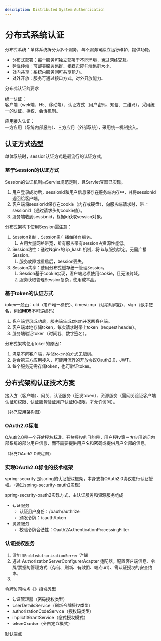 ```yaml
---
description: Distributed System Authentication
---
```


# 分布式系统认证

分布式系统：单体系统拆分为多个服务。每个服务可独立运行维护，提供功能。

* 分布式部署：每个服务可独立部署于不同环境，通过网络交互。
* 弹性伸缩：可部署服务集群，根据实际伸缩集群大小。
* 对内共享：系统内服务间可共享能力。
* 对外开放：服务可通过接口方式，对外开放能力。

分布式认证的要求

统一认证：  
客户端（web端、H5、移动端）、认证方式（用户密码、短信、二维码），采用统一的认证、授权、会话机制。

应用接入认证：  
一方应用（系统内部服务）、三方应用（外部系统），采用统一机制接入。

## 认证方式选型

单体系统时，session认证方式是最流行的认证方式。

### 基于Session的认证方式

Session的认证机制由Servlet规范定制，且Servlet容器已实现。

1. 用户登录成功后，sessionid和用户信息保存在服务端内存中，并将sessionid返回给客户端。
2. 客户端将sessionid保存在cookie（内存或硬盘），向服务端请求时，带上sessionid（通过请求头的cookie值）。
3. 服务端收到sessionid，根据id获取session对象。

分布式架构下使用Session需注意：

1. Session复制：Session需广播给所有服务。
   1. 占用大量网络带宽，所有服务带有session占资源性能低。
2. Session粘性：通过Nginx的 ip\_hash 机制，将 ip与服务绑定。无需广播Session。
   1. 服务故障或重启后，Session丢失。
3. Session共享：使用分布式缓存统一管理Session。
   1. Session基于cookie实现，客户端必须使用cookie，且无法跨域。
   2. 服务获取管理Session复杂，使用成本高。

### 基于token的认证方式

token一般由：uid（用户唯一标识）、timestamp（过期时间戳）、sign（数字签名，例如**MD5**不可逆编码）

1. 客户端登录成功后，服务端生成token并返回客户端。
2. 客户端本地存储token，每次请求时带上token（request header）。
3. 服务端验证token（时间戳、数字签名）。

分布式架构使用token的原因：

1. 满足不同客户端，存储token的方式无限制。
2. 适合第三方应用接入，可使用流行的开放协议Oauth2.0，JWT。
3. 每个服务无需存储token，也可验证token。

## 分布式架构认证技术方案

接入方（客户端）、网关、认证服务（签发token）、资源服务（需网关验证客户端认证和权限、认证服务验证用户认证和权限，才允许访问）。

（补充应用架构图）

### OAuth2.0标准

OAuth2.0是一个开放授权标准。开放授权的目的是，用户授权第三方应用访问内部系统的部分用户信息，而不需要提供用户名和密码或提供用户全部的信息。

（补充OAuth2.0流程图）

### 实现OAuth2.0标准的技术框架

spring-security 是spring的认证授权框架，本身支持OAuth2.0协议进行认证授权。（通过spring-security-oauth2实现）

spring-security-oauth2实现方式，由认证服务和资源服务组成

* 认证服务
  * 认证用户身份：/oauth/authrize
  * 颁发令牌：/oauth/token
* 资源服务
  * 校验令牌合法性：Oauth2AuthenticationProcessingFilter

### 认证授权服务

1. 添加 `@EnableAuthorizationServer` 注解
2. 通过 AuthorizationServerConfigurerAdapter 适配器，配置客户端信息、令牌/票据的管理方式（存储、刷新、有效期、端点url）、需认证授权的安全约束。
3. 
令牌访问端点《》授权类型

* 认证管理器（密码授权类型）
* UserDetailsService（刷新令牌授权类型）
* authorizationCodeService（授权码类型）
* implictitGrantService（隐式授权模式）
* tokenGranter（全自定义模式）

默认端点



